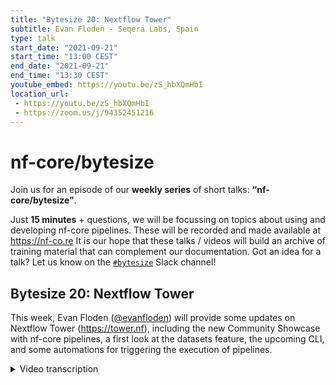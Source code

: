 ```yaml
---
title: "Bytesize 20: Nextflow Tower"
subtitle: Evan Floden - Seqera Labs, Spain
type: talk
start_date: "2021-09-21"
start_time: "13:00 CEST"
end_date: "2021-09-21"
end_time: "13:30 CEST"
youtube_embed: https://youtu.be/zS_hbXQmHbI
location_url:
 - https://youtu.be/zS_hbXQmHbI
 - https://zoom.us/j/94352451216
---
```


# nf-core/bytesize

Join us for an episode of our **weekly series** of short talks: **“nf-core/bytesize”**.

Just **15 minutes** + questions, we will be focussing on topics about using and developing nf-core pipelines.
These will be recorded and made available at <https://nf-co.re>
It is our hope that these talks / videos will build an archive of training material that can complement our documentation. Got an idea for a talk? Let us know on the [`#bytesize`](https://nfcore.slack.com/channels/bytesize) Slack channel!

## Bytesize 20: Nextflow Tower

This week, Evan Floden ([@evanfloden](http://github.com/evanfloden/)) will provide some updates on Nextflow Tower (<https://tower.nf>), including the new Community Showcase with nf-core pipelines, a first look at the datasets feature, the upcoming CLI, and some automations for triggering the execution of pipelines.

<details markdown="1"><summary>Video transcription</summary>
**Note: The content has been modified for reader-friendliness**

[0:41](https://youtu.be/zS_hbXQmHbI?list=PL3xpfTVZLcNiSvvPWORbO32S1WDJqKp1e&t=41) What I’m going to talk about today is a little bit about [Nextflow Tower](https://landing.tower.nf/), the new features that are coming out, and some of the things we are excited about. If you are interested in a general overview, get in touch with us. We can set up a demo and also go into specific use cases.

[1:14](https://youtu.be/zS_hbXQmHbI?list=PL3xpfTVZLcNiSvvPWORbO32S1WDJqKp1e&t=74) So here is what I will cover during my presentation. I’ll first talk about what Nextflow Tower is and discuss what it is designed to do, then I’ll cover some of the new things we have such as community workspaces, automating a lot of your workflows, reporting and outputs, and finally introducing the new Tower datasets functionality. Tower is a full-stack web application for the management of your Nextflow pipelines. It was developed after much deliberation and discussion with Nextflow users who required a couple of things. They needed a user interface to interact with a Nextflow pipeline, API actions, and a database of the history of their executions. The other thing that was really important was the configuration of environments, for example being able to set up an AWS batch to automate a process and enable users to interact the way they do with Nextflow.

[2:32](https://youtu.be/zS_hbXQmHbI?list=PL3xpfTVZLcNiSvvPWORbO32S1WDJqKp1e&t=152) So Nextflow Tower itself is a full-stack web application. It can be deployed in your own environment or you can install it on premise as well. The application itself is made up of a couple of pieces but the main thing from the user perspective is that you can interact with it in many different ways. It has the same philosophy as Nextflow in that it can be deployed in different environments, but it can also be used on different computing platforms. So now let’s step into some of the new things we have coming out.

[3:12](https://youtu.be/zS_hbXQmHbI?list=PL3xpfTVZLcNiSvvPWORbO32S1WDJqKp1e&t=192) The first of these is the community showcase. We really wanted to make it easy for people who are using Tower to have quick access to some of the key features around it including pipelines which have been verified. I’ll give you a quick showcase of what this looks like inside Tower.

[3:31](https://youtu.be/zS_hbXQmHbI?list=PL3xpfTVZLcNiSvvPWORbO32S1WDJqKp1e&t=211) So anyone who signs up gets automatically added to this community showcase. This showcase is a workspace which can contain pipelines themselves that have been reconfigured. You see here that there are a couple of nf-core pipelines here, and we are adding to these all the time. All the compatible nf-core pipelines will be here over the next few weeks, allowing people to run them. This workspace is connected to a compute environment on AWS, so you can run in that environment, which is a nice and easy way to get started with these workflows themselves. There are some criteria for putting these workflows into the workspace and one of them is to ensure that there is a valid Nextflow schema file.

[4:17](https://youtu.be/zS_hbXQmHbI?list=PL3xpfTVZLcNiSvvPWORbO32S1WDJqKp1e&t=257) So for example, if I click nf-core/rnaseq here, the fact that it has this Nextflow schema means that all the inputs can be rendered in this way. This means that it makes it easy for a user to go down and select a particular option that they want and then kick off and launch that workflow.

[4:33](https://youtu.be/zS_hbXQmHbI?list=PL3xpfTVZLcNiSvvPWORbO32S1WDJqKp1e&t=273) The idea of this is to provide a set of validated pipelines that conform to a particular way of running. Things like `--profile test` need to be valid there, and a couple of things around how much resources these things take because we want something that would be sensible to run in a way like this.

[4:56](https://youtu.be/zS_hbXQmHbI?list=PL3xpfTVZLcNiSvvPWORbO32S1WDJqKp1e&t=296) So now you can go here for example, and jump into that run. Since this is a shared space, I can also go look at other workflows that people have launched and see the different tasks, processes, memory etc. I’m not going to go too much into that today though and restrict myself to talking about the new stuff instead. So that was the introduction to the community workspace that we have. Another thing that I wanted to show you was the automation of this. We saw last week ([Bytesize #19](https://nf-co.re/events/2021/bytesize-19-aws-megatests)) that there was a Github action that could trigger the execution of a pipeline and that was kind of the end point there. But we’ve started to see examples of more sophisticated cases of this and they’re all visible under the actions pane.

[5:57](https://youtu.be/zS_hbXQmHbI?list=PL3xpfTVZLcNiSvvPWORbO32S1WDJqKp1e&t=357) So you see here that we can create an action and those can have a couple of triggers. One of them could be for example a Github webhook. When I commit to this repository, this execution will fire off the pipeline - in this case a GATK pipeline. This is similar to what we saw last week ([Bytesize #19](https://nf-co.re/events/2021/bytesize-19-aws-megatests)) where we saw triggering the execution of a pipeline in some sort of a testing mechanism. What has also become really useful is the creation of a webhook here; a customised end point of an application which will allow you to trigger the pipeline if one hits the end point with some given parameters. So I can create a pipeline here by clicking on the `New Action` button.

[6:34](https://youtu.be/zS_hbXQmHbI?list=PL3xpfTVZLcNiSvvPWORbO32S1WDJqKp1e&t=394) And then set up an action, choose a computing environment and have it all preconfigured. Then as soon as I hit the end point, the pipeline will start off. Now, this has been around for a little bit, what we are starting to see now though, is the ability to have those triggers executed based on different events. So a common one that we see with users is for a lambda function, which is able to detect a .csv file entering into an S3 bucket that will then trigger the execution of this pipeline. This is the kind of whole automation you can imagine: data coming off the sequencer, going through a pre-defined pipeline and then being notified of that. We’ve been seeing a lot of success with that as well. That was really just the first point of that. We also wanted to make it a lot easier for you to have any kind of automation here and also be able to automate different parts of the system, maybe not just launching pipelines, but other aspects of that.

[7:35](https://youtu.be/zS_hbXQmHbI?list=PL3xpfTVZLcNiSvvPWORbO32S1WDJqKp1e&t=455) So we released the full open API for Nextflow Tower itself as the application grew to include multiple users and multiple organisations etc. We wanted to expand the API to make it fully visible to users. This allows you to then interact with it in many different ways but also allows us to build an SDK on top of the API, which allows us to build the CLI. So this is something that we have just released recently. It is still an alpha release, but I’m going to try and show you how it works.

[8:13](https://youtu.be/zS_hbXQmHbI?list=PL3xpfTVZLcNiSvvPWORbO32S1WDJqKp1e&t=493) So you have an interaction very much similar to what you would use if you have used `nextflow run` with Tower. You essentially specify a workspace ID, specify a token that you’re going to be using, and then that submits into that workspace that you’re going to use. There are a few more things here about how you can set this up, and there’s a tutorial as well. For the purposes of this talk, I am going to give you a short demo of what it looks like.

[8:39](https://youtu.be/zS_hbXQmHbI?list=PL3xpfTVZLcNiSvvPWORbO32S1WDJqKp1e&t=519) So if I was here in the command line interface, I could then interact with my Tower server. Maybe I’d like to list the credentials that are available to me in Tower. If I list them here, I can see I have some AWS credentials set up. When I set them up, they’ve got some ID associated with them, and then very much like `nextflow run`, we wanted to have `/towr launch`. This is  for those who want to interact with the command line. I can use this to launch any Nextflow repository. If it’s set to run, I can check in Tower in the workspace to see if it has triggered the execution of the pipeline. So this is another kind of quick way to do this. We also see cases where people want to automate the creation of computer environments; one for every user or parameterise that somehow. It also allows you to do that with the CLI.

[10:08](https://youtu.be/zS_hbXQmHbI?list=PL3xpfTVZLcNiSvvPWORbO32S1WDJqKp1e&t=608) OK, next thing is small but maybe quite useful for people who might not have outputs that are straightforward to visualise. Those could be in an S3 bucket for example. What we have come up with is a way to manage outputs, essentially to view and share results from a Nextflow pipeline. So what you can do here is define any given output (a classic example is MultiQC) in the workflow definition. Once the pipeline run is complete, you can then visualise those reports in PDF, HTML etc. formats. This keeps a kind of centralised place for those results and it allows visualisation of the different processes during the run.

[11:38](https://youtu.be/zS_hbXQmHbI?list=PL3xpfTVZLcNiSvvPWORbO32S1WDJqKp1e&t=698) The final thing that I’m going to talk about, which is a little related to what I just said, is our first attempt to venture into data management. So I am pleased to announce the Nextflow datasets functionality. So what does this do? This provides a means to define input datasets that can then be run in a pipeline. It sounds trivial, but it is something that allows you to keep track of everything that has gone into a workflow. These can also be updated and we can keep versions of them that make it much easier for a user to be able to launch a workflow based on a given input.

[12:34](https://youtu.be/zS_hbXQmHbI?list=PL3xpfTVZLcNiSvvPWORbO32S1WDJqKp1e&t=754) So in the datasets functionality you see an example of here, I can create a new dataset - let us call it rnaseq-example-samplesheet, and set a description or drag and drop a sample sheet as a .csv file. What I added here is the nf-core megatest. In this case, it has got a row as the header so I can specify that etc. I could reupload a new version of this and it would have a version update. The really nice thing is that this follows a scheme. So if I create this now, you can see I have rnaseq-example-samplesheet that I created earlier. Now imagine if this could be automated. As a launchpad user i.e. as someone who’d like to kick off a pipeline, I can have predefined pipelines here now, but when I go to run this input, I can simply click in the input box to see a dropdown of the different inputs. So I can select the workflow that I have and then launch the pipeline. It might seem kind of trivial, but you can imagine setting this up with outputs and then from the launch of a pipeline, you would be able to see the inputs, outputs, and be able to reuse and trace these.

[14:29](https://youtu.be/zS_hbXQmHbI?list=PL3xpfTVZLcNiSvvPWORbO32S1WDJqKp1e&t=869) So that was it. If you’d like a more detailed demo or dive into the stuff, please reach out to us.

</details>
